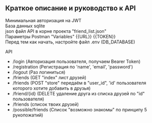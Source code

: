 ## Краткое описание и руководство к API

Минимальная авторизация на JWT <br>
База данных sqlite <br>
json файл API в корне проекта "friend_list.json" <br>
Параметры Postman "Variables" {{URL}} {{TOKEN}} <br>
Перед тем как начать, настройте файл .env (DB_DATABASE)

API
- /login (Авторизация пользователя, получаем Bearer Token)
- /registration (Регистрация по 'name', 'email', 'password')
- /logout (Раз логиниться)
- /friends (GET "index" лист друзей)
- /friends (POST "store" передаём в "user_id", 'id' пользователя которого хотите добавить в друзья)
- /friend/{id} (DELETE удаление друга из списка друзей по "id" пользователя)
- /friends (список твоих друзей)
- /possible/friends (Список "возможно знакомы" по принципу 5 рукопожатий)
